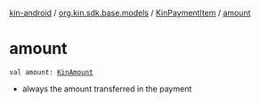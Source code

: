 [kin-android](../../index.md) / [org.kin.sdk.base.models](../index.md) / [KinPaymentItem](index.md) / [amount](./amount.md)

# amount

`val amount: `[`KinAmount`](../-kin-amount/index.md)
* always the amount transferred in the payment
